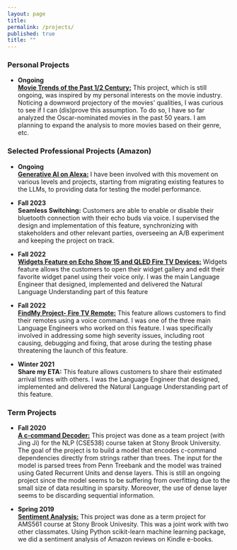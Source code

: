 ```yaml
---
layout: page
title: 
permalink: /projects/
published: true
title: ""
---
```




### Personal Projects
- **Ongoing** <br />
**[Movie Trends of the Past 1/2 Century:](https://github.com/nazilagundogdu/movie-trends)** This project, which is still ongoing, was inspired by my personal interests on the movie industry. Noticing a downword projectory of the movies' qualities, I was curious to see if I can (dis)prove this assumption. To do so, I have so far analyzed the Oscar-nominated movies in the past 50 years. I am planning to expand the analysis to more movies based on their genre, etc. 

  
### Selected Professional Projects (Amazon)
- **Ongoing** <br />
**[Generative AI on Alexa:](https://developer.amazon.com/en-US/alexa/alexa-ai)** I have been involved with this movement on various levels and projects, starting from migrating existing features to the LLMs, to providing data for testing the model performance.  

  
- **Fall 2023** <br />
**Seamless Switching:** Customers are able to enable or disable their bluetooth connection with their echo buds via voice. I supervised the design and implementation of this feature, synchronizing with stakeholders and other relevant parties, overseeing an A/B experiment and keeping the project on track.

- **Fall 2022** <br />
**[Widgets Feature on Echo Show 15 and QLED Fire TV Devices:](https://www.engadget.com/amazon-fire-tv-omni-qled-announced-specs-availability-174942741.html})** Widgets feature allows the customers to open their widget gallery and edit their favorite widget panel using their voice only. I was the main Language Engineer that designed, implemented and delivered the Natural Language Understanding part of this feature

- **Fall 2022** <br />
**[FindMy Project- Fire TV Remote:](https://www.cnet.com/tech/home-entertainment/amazon-fire-tv-remotes-new-feature-lets-you-find-device-with-voice-commands/)** This feature allows customers to find their remotes using a voice command. I was one of the three main Language Engineers who worked on this feature. I was specifically involved in addressing some high severity issues, including root causing, debugging and fixing, that arose during the testing phase threatening the launch of this feature.

- **Winter 2021** <br />
**Share my ETA:** This feature allows customers to share their estimated arrival times with others. I was the Language Engineer that designed, implemented and delivered the Natural Language Understanding part of this feature.
  
### Term Projects

- **Fall 2020** <br />
**[A c-command Decoder:](https://github.com/nazilashafiei/NLP-Project)** This project was done as a team project (with Jing Ji) for the NLP (CSE538) course taken at Stony Brook University. The goal of the project is to build a model
that encodes c-command dependencies directly from strings rather than trees. The input for the model is parsed trees from Penn Treebank and the model was trained using Gated Recurrent Units and dense layers.
This is still an ongoing project since the model seems to be suffering from overfitting due to the small size of data resulting in sparsity. Moreover, 
the use of dense layer seems to be discarding sequential information.


- **Spring 2019**	<br />
**[Sentiment Analysis:](https://github.com/nazilashafiei/Sentiment-Analysis)**
This project was done as a term project for AMS561 course at Stony Brook Univesity. This was a joint work with two other classmates. 
Using Python scikit-learn machine learning package, we did a sentiment analysis of Amazon reviews on Kindle e-books. 
